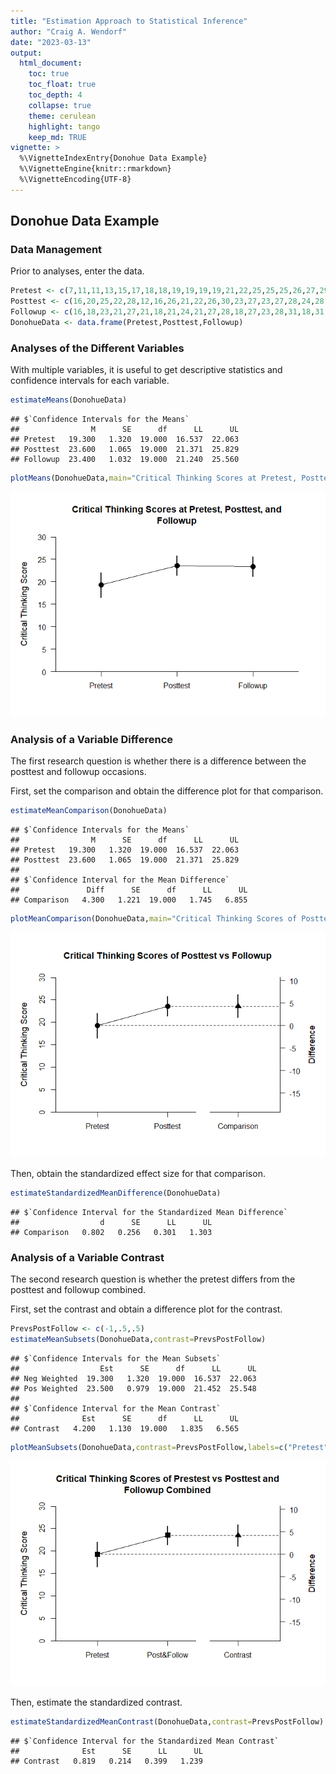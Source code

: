 ```yaml
---
title: "Estimation Approach to Statistical Inference"
author: "Craig A. Wendorf"
date: "2023-03-13"
output:
  html_document:
    toc: true
    toc_float: true
    toc_depth: 4
    collapse: true
    theme: cerulean
    highlight: tango
    keep_md: TRUE
vignette: >
  %\VignetteIndexEntry{Donohue Data Example}
  %\VignetteEngine{knitr::rmarkdown}
  %\VignetteEncoding{UTF-8}
---
```






## Donohue Data Example

### Data Management

Prior to analyses, enter the data.


```r
Pretest <- c(7,11,11,13,15,17,18,18,19,19,19,19,21,22,25,25,25,26,27,29)
Posttest <- c(16,20,25,22,28,12,16,26,21,22,26,30,23,27,23,27,28,24,28,28)
Followup <- c(16,18,23,21,27,21,18,21,24,21,27,28,18,27,23,28,31,18,31,27)
DonohueData <- data.frame(Pretest,Posttest,Followup)
```

### Analyses of the Different Variables

With multiple variables, it is useful to get descriptive statistics and confidence intervals for each variable.


```r
estimateMeans(DonohueData)
```

```
## $`Confidence Intervals for the Means`
##                M      SE      df      LL      UL
## Pretest   19.300   1.320  19.000  16.537  22.063
## Posttest  23.600   1.065  19.000  21.371  25.829
## Followup  23.400   1.032  19.000  21.240  25.560
```

```r
plotMeans(DonohueData,main="Critical Thinking Scores at Pretest, Posttest, and Followup",ylab="Critical Thinking Score",ylim=c(0,30),values=FALSE)
```

![](figures/Donohue-Data-Means-1.png)<!-- -->
 
### Analysis of a Variable Difference

The first research question is whether there is a difference between the posttest and followup occasions.

First, set the comparison and obtain the difference plot for that comparison.


```r
estimateMeanComparison(DonohueData)
```

```
## $`Confidence Intervals for the Means`
##                M      SE      df      LL      UL
## Pretest   19.300   1.320  19.000  16.537  22.063
## Posttest  23.600   1.065  19.000  21.371  25.829
## 
## $`Confidence Interval for the Mean Difference`
##               Diff      SE      df      LL      UL
## Comparison   4.300   1.221  19.000   1.745   6.855
```

```r
plotMeanComparison(DonohueData,main="Critical Thinking Scores of Posttest vs Followup",ylab="Critical Thinking Score",ylim=c(0,30),values=FALSE)
```

![](figures/Donohue-Data-Comparison-1.png)<!-- -->

Then, obtain the standardized effect size for that comparison.


```r
estimateStandardizedMeanDifference(DonohueData)
```

```
## $`Confidence Interval for the Standardized Mean Difference`
##                  d      SE      LL      UL
## Comparison   0.802   0.256   0.301   1.303
```

### Analysis of a Variable Contrast

The second research question is whether the pretest differs from the posttest and followup combined.

First, set the contrast and obtain a difference plot for the contrast.


```r
PrevsPostFollow <- c(-1,.5,.5)
estimateMeanSubsets(DonohueData,contrast=PrevsPostFollow)
```

```
## $`Confidence Intervals for the Mean Subsets`
##                  Est      SE      df      LL      UL
## Neg Weighted  19.300   1.320  19.000  16.537  22.063
## Pos Weighted  23.500   0.979  19.000  21.452  25.548
## 
## $`Confidence Interval for the Mean Contrast`
##              Est      SE      df      LL      UL
## Contrast   4.200   1.130  19.000   1.835   6.565
```

```r
plotMeanSubsets(DonohueData,contrast=PrevsPostFollow,labels=c("Pretest","Post&Follow"),main="Critical Thinking Scores of Prestest vs Posttest and Followup Combined",ylab="Critical Thinking Score",ylim=c(0,30),values=FALSE)
```

![](figures/Donohue-Data-Contrast-1.png)<!-- -->

Then, estimate the standardized contrast.


```r
estimateStandardizedMeanContrast(DonohueData,contrast=PrevsPostFollow)
```

```
## $`Confidence Interval for the Standardized Mean Contrast`
##              Est      SE      LL      UL
## Contrast   0.819   0.214   0.399   1.239
```
